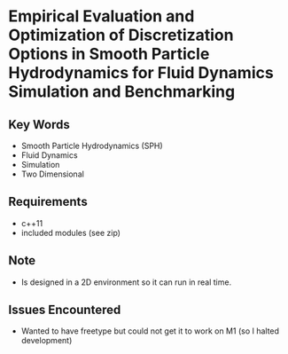 # Empirical Evaluation and Optimization of Discretization Options in Smooth Particle Hydrodynamics for Fluid Dynamics Simulation and Benchmarking

## Key Words

- Smooth Particle Hydrodynamics (SPH)
- Fluid Dynamics
- Simulation
- Two Dimensional

## Requirements

- c++11
- included modules (see zip)

## Note

- Is designed in a 2D environment so it can run in real time.

## Issues Encountered

- Wanted to have freetype but could not get it to work on M1 (so I halted development)
